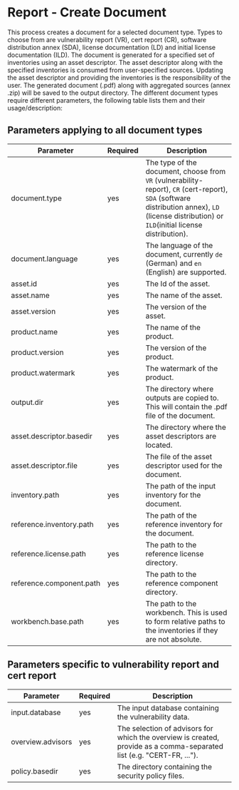 # Report - Create Document

This process creates a document for a selected document type. 
Types to choose from are vulnerability report (VR), cert report (CR), software distribution annex (SDA), license documentation (LD) and initial license documentation (ILD).
The document is generated for a specified set of inventories using an asset descriptor. 
The asset descriptor along with the specified inventories is consumed from user-specified sources.
Updating the asset descriptor and providing the inventories is the responsibility of the user.
The generated document (.pdf) along with aggregated sources (annex .zip) will be saved to the output directory.
The different document types require different parameters, the following table lists them and their usage/description:

## Parameters applying to all document types

| Parameter                | Required | Description                                                                                                                                                                                     |
|--------------------------|----------|-------------------------------------------------------------------------------------------------------------------------------------------------------------------------------------------------|
| document.type            | yes      | The type of the document, choose from `VR` (vulnerability-report), `CR` (cert-report), `SDA` (software distribution annex), `LD` (license distribution) or `ILD`(initial license distribution). | 
| document.language        | yes      | The language of the document, currently `de` (German) and `en` (English) are supported.                                                                                                         | 
| asset.id                 | yes      | The Id of the asset.                                                                                                                                                                            | 
| asset.name               | yes      | The name of the asset.                                                                                                                                                                          | 
| asset.version            | yes      | The version of the asset.                                                                                                                                                                       | 
| product.name             | yes      | The name of the product.                                                                                                                                                                        | 
| product.version          | yes      | The version of the product.                                                                                                                                                                     | 
| product.watermark        | yes      | The watermark of the product.                                                                                                                                                                   |
| output.dir               | yes      | The directory where outputs are copied to. This will contain the .pdf file of the document.                                                                                                     | 
| asset.descriptor.basedir | yes      | The directory where the asset descriptors are located.                                                                                                                                          | 
| asset.descriptor.file    | yes      | The file of the asset descriptor used for the document.                                                                                                                                         | 
| inventory.path           | yes      | The path of the input inventory for the document.                                                                                                                                               |
| reference.inventory.path | yes      | The path of the reference inventory for the document.                                                                                                                                           |
| reference.license.path   | yes      | The path to the reference license directory.                                                                                                                                                    |
| reference.component.path | yes      | The path to the reference component directory.                                                                                                                                                  |
| workbench.base.path      | yes      | The path to the workbench. This is used to form relative paths to the inventories if they are not absolute.                                                                                     | 

## Parameters specific to vulnerability report and cert report

| Parameter                | Required | Description                                                                                                           |
|--------------------------|----------|-----------------------------------------------------------------------------------------------------------------------|
| input.database           | yes      | The input database containing the vulnerability data.                                                                 | 
| overview.advisors        | yes      | The selection of advisors for which the overview is created, provide as a comma-separated list (e.g. "CERT-FR, ..."). | 
| policy.basedir           | yes      | The directory containing the security policy files.                                                                   | 
